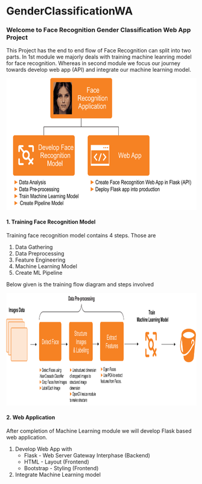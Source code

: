 # GenderClassificationWA
<h3>Welcome to <strong>Face Recognition Gender Classification Web App</strong> Project</h3>
<p>This Project has the end to end flow of Face Recognition can split into two parts. In 1st module we majorly deals with training machine leanring model for face recognition. Whereas in second module we focus our journey towards develop web app (API) and integrate our machine learning model.</p>
<img src="https://github.com/anmolrk/GenderClassificationWA/blob/main/4_Flask_App/static/images/content/modules.png" height="350" alt="">
<h4>1. Training Face Recognition Model</h4>
<p>Training face recognition model contains 4 steps. Those are</p> 
<ol>
<li>Data Gathering</li>
<li>Data Preprocessing</li>
<li>Feature Engineering</li>
<li>Machine Learning Model</li>
<li>Create ML Pipeline</li>
</ol>
<p>Below given is the training flow diagram and steps involved</p>
<img height="300" src="https://github.com/anmolrk/GenderClassificationWA/blob/main/4_Flask_App/static/images/content/training_flow.png" alt="">

<h4>2. Web Application</h4>
<p>After completion of Machine Learning module we will develop Flask based web application.</p> 
<ol>
<li>Develop Web App with
<ul>
<li>Flask - Web Server Gateway Interphase (Backend)</li>
<li>HTML - Layout (Frontend)</li>
<li>Bootstrap - Styling (Frontend)</li>
</ul>
</li>
<li>Integrate Machine Learning model</li>
</ol>
